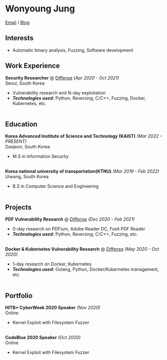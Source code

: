 # Wonyoung Jung
[Email](mailto:wonyoung.jung@kaist.ac.kr) / [Blog](https://nonetype.kr/)

## Interests
- Automatic binary analysis, Fuzzing, Software development

## Work Experience
**Security Researcher** @ [Diffense](https://diffense.com/) _(Apr 2020 - Oct 2021)_ <br>
Seoul, South Korea
  - Vulnerability research and N-day exploitation
  - **_Technologies used:_** Python, Reversing, C/C++, Fuzzing, Docker, Kubernetes, etc.
<br><br>

## Education
**Korea Advanced Institute of Science and Technology (KAIST)** _(Mar 2022 - PRESENT)_ <br>
Daejeon, South Korea
  - M.S in Information Security
<br><br>

**Korea national university of transportation(KTNU)** _(Mar 2019 - Feb 2022)_ <br>
Uiwang, South Korea
  - B.S in Computer Science and Engineering
<br><br>

## Projects
**PDF Vulnerability Research** @ [Diffense](https://diffense.com/) _(Dec 2020 - Feb 2021)_ <br>
  - 0-day research on PDFium, Adobe Reader DC, Foxit PDF Reader
  - **_Technologies used:_** Python, Reversing, C/C++, Fuzzing, etc.
<br><br>

**Docker & Kubernetes Vulnerability Research** @ [Diffense](https://diffense.com/) _(May 2020 - Oct 2020)_ <br>
  - 1-day research on Docker, Kubernetes
  - **_Technologies used:_** Golang, Python, Docker/Kubernetes management, etc.
<br><br>

## Portfolio
**HITB+ CyberWeek 2020 Speaker** _(Nov 2020)_ <br>
Online
  - Kernel Exploit with Filesystem Fuzzer
<br><br>

**CodeBlue 2020 Speaker** _(Oct 2020)_ <br>
Online
  - Kernel Exploit with Filesystem Fuzzer
<br><br>
